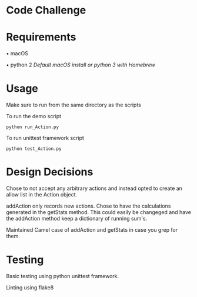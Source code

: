 # Code Challenge
# Requirements
• macOS

• python 2 *Default macOS install or python 3 with Homebrew*
# Usage

Make sure to run from the same directory as the scripts

To run the demo script

	python run_Action.py

To run unittest framework script

	python test_Action.py

# Design Decisions
Chose to not accept any arbitrary actions and instead opted to create an allow list in the Action object.

addAction only records new actions. Chose to have the calculations generated in the getStats method. This could easily be changeged and have the addAction method keep a dictionary of running sum's.

Maintained Camel case of addAction and getStats in case you grep for them.

# Testing
Basic testing using python unittest framework.

Linting using flake8